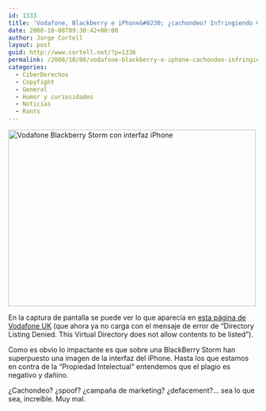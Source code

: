 ```yaml
---
id: 1333
title: 'Vodafone, Blackberry e iPhone&#8230; ¿cachondeo? Infringiendo ©'
date: 2008-10-08T09:30:42+00:00
author: Jorge Cortell
layout: post
guid: http://www.cortell.net/?p=1336
permalink: /2008/10/08/vodafone-blackberry-e-iphone-cachondeo-infringiendo/
categories:
  - CiberDerechos
  - Copyfight
  - General
  - Humor y curiosidades
  - Noticias
  - Rants
---
```

<img src="http://farm4.static.flickr.com/3108/2924159706_dd0587f9f2.jpg?v=0" alt="Vodafone Blackberry Storm con interfaz iPhone" width="500" height="356" />

En la captura de pantalla se puede ver lo que aparecía en <a title="http://blackberry.vodafone.co.uk/storm/specifications/" href="http://blackberry.vodafone.co.uk/storm/specifications/" target="_blank">esta página de Vodafone UK</a> (que ahora ya no carga con el mensaje de error de &#8220;Directory Listing Denied. This Virtual Directory does not allow contents to be listed&#8221;).

Como es obvio lo impactante es que sobre una BlackBerry Storm han superpuesto una imagen de la interfaz del iPhone. Hasta los que estamos en contra de la &#8220;Propiedad Intelectual&#8221; entendemos que el plagio es negativo y dañino.

¿Cachondeo? ¿spoof? ¿campaña de marketing? ¿defacement?&#8230; sea lo que sea, increíble. Muy mal.